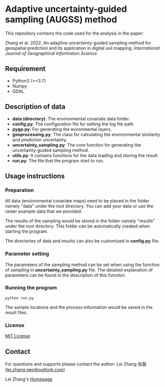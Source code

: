 # Adaptive uncertainty-guided sampling (AUGSS) method

This repository contains the code used for the analysis in the paper:

Zhang et al. 2022. An adaptive uncertainty-guided sampling method for geospatial prediction and its application in digital soil mapping. *International Journal of Geographical Information Science*

## Requirement

- Python3 (>=3.7)
- Numpy
- GDAL

## Description of data

- **data (directory)**: The environmental covariate data folder.
- **config.py**: The configuration file for setting the log file path.
- **pygp.py**: For generating the evironmental layers.
- **geoprocessing.py**: The class for calculating the environmental similarity and prediction uncertainty.
- **uncertainty_sampling.py**: The core function for generating the uncertainty-guided sampling method.
- **utils.py**: It contains functions for the data loading and storing the result.
- **run.py**: The file that the program start to run.

## Usage instructions

### Preparation
All data (environmental covariate maps) need to be placed in the folder namely "data" under the root directory. You can add your data or use the raster example data that we provided.

The results of the sampling would be stored in the folder namely "results" under the root directory. This folder can be automatically created when starting the program.

The directories of data and results can also be customized in **config.py** file.

### Parameter setting
The parameters of the sampling method can be set when using the function of *sampling* in **uncertainty_sampling.py** file. The detailed explanation of parameters can be found in the description of this function.

### Running the program
```
python run.py
```
The sample locations and the process information would be saved in the result files.

### License

[MIT License](./LICENSE)

## Contact

For questions and supports please contact the author: Lei Zhang 张磊 (lei.zhang.geo@outlook.com)

Lei Zhang's [Homepage](https://leizhang-geo.github.io/)
